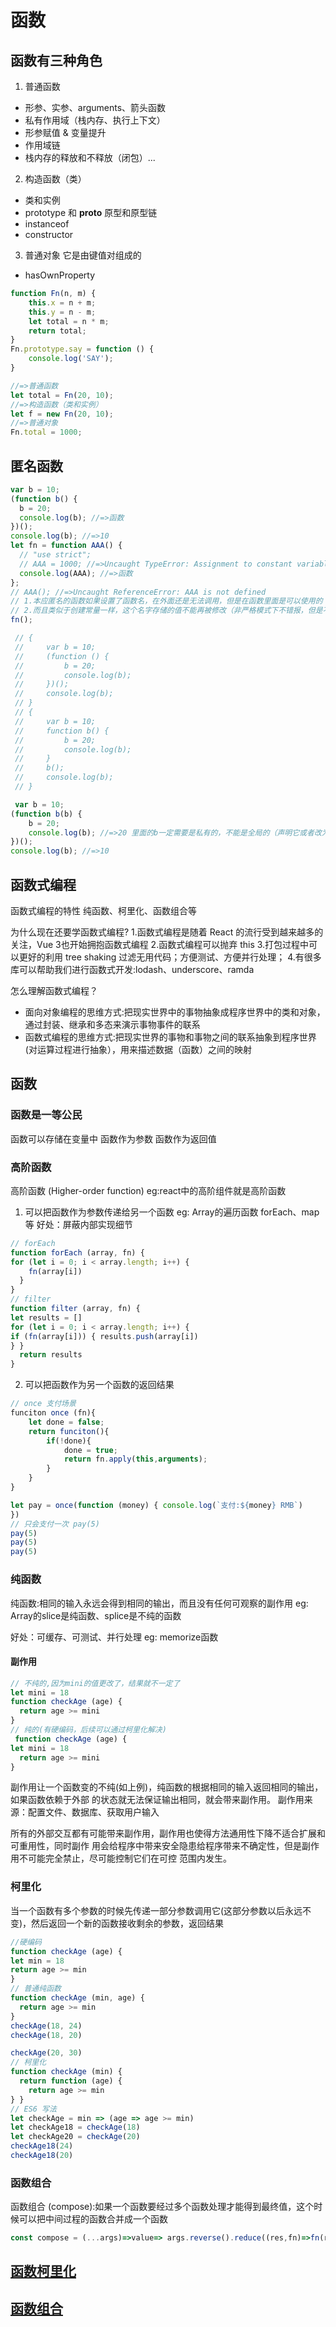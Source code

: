 # 函数
## 函数有三种角色
1. 普通函数
- 形参、实参、arguments、箭头函数
- 私有作用域（栈内存、执行上下文）
- 形参赋值 & 变量提升
- 作用域链      
- 栈内存的释放和不释放（闭包）...
2. 构造函数（类）
- 类和实例
- prototype 和 __proto__ 原型和原型链
- instanceof
- constructor
3. 普通对象
它是由键值对组成的
- hasOwnProperty
```javascript
function Fn(n, m) {
	this.x = n + m;
	this.y = n - m;
	let total = n * m;
	return total;
}
Fn.prototype.say = function () {
	console.log('SAY');
}

//=>普通函数
let total = Fn(20, 10);
//=>构造函数（类和实例）
let f = new Fn(20, 10);
//=>普通对象
Fn.total = 1000;
```

## 匿名函数
```javascript
var b = 10;
(function b() {
  b = 20;
  console.log(b); //=>函数
})();
console.log(b); //=>10 
let fn = function AAA() {
  // "use strict";
  // AAA = 1000; //=>Uncaught TypeError: Assignment to constant variable.
  console.log(AAA); //=>函数
};
// AAA(); //=>Uncaught ReferenceError: AAA is not defined  
// 1.本应匿名的函数如果设置了函数名，在外面还是无法调用，但是在函数里面是可以使用的
// 2.而且类似于创建常量一样，这个名字存储的值不能再被修改（非严格模式下不错报，但是不会有任何的效果，严格模下直接报错，可以把AAA理解为是用 const 创建出来的）
fn();
```
```javascript
 // {
 //     var b = 10;
 //     (function () {
 //         b = 20;
 //         console.log(b);
 //     })();
 //     console.log(b);
 // }
 // {
 //     var b = 10;
 //     function b() {
 //         b = 20;
 //         console.log(b);
 //     }
 //     b();
 //     console.log(b);
 // }

 var b = 10;
(function b(b) {
	b = 20;
	console.log(b); //=>20 里面的b一定需要是私有的，不能是全局的（声明它或者改为形参）
})();
console.log(b); //=>10 
```
## 函数式编程
函数式编程的特性
纯函数、柯里化、函数组合等

为什么现在还要学函数式编程?
1.函数式编程是随着 React 的流行受到越来越多的关注，Vue 3也开始拥抱函数式编程
2.函数式编程可以抛弃 this
3.打包过程中可以更好的利用 tree shaking 过滤无用代码；方便测试、方便并行处理；
4.有很多库可以帮助我们进行函数式开发:lodash、underscore、ramda

怎么理解函数式编程？
- 面向对象编程的思维方式:把现实世界中的事物抽象成程序世界中的类和对象，通过封装、继承和多态来演示事物事件的联系
- 函数式编程的思维方式:把现实世界的事物和事物之间的联系抽象到程序世界(对运算过程进行抽象），用来描述数据（函数）之间的映射

## 函数
### 函数是一等公民
函数可以存储在变量中
函数作为参数
函数作为返回值

### 高阶函数
高阶函数 (Higher-order function) 
eg:react中的高阶组件就是高阶函数
1. 可以把函数作为参数传递给另一个函数
eg: Array的遍历函数 forEach、map等
好处：屏蔽内部实现细节
```javascript
// forEach
function forEach (array, fn) {
for (let i = 0; i < array.length; i++) {
    fn(array[i])
  }
}
// filter
function filter (array, fn) {
let results = []
for (let i = 0; i < array.length; i++) {
if (fn(array[i])) { results.push(array[i])
} }
  return results
}
```
2. 可以把函数作为另一个函数的返回结果
```javascript
// once 支付场景
funciton once (fn){
	let done = false;
	return funciton(){
		if(!done){
			done = true;
			return fn.apply(this,arguments);
		}
	}
}

let pay = once(function (money) { console.log(`支付:${money} RMB`)
})
// 只会支付一次 pay(5)
pay(5)
pay(5)
pay(5)
```

### 纯函数
纯函数:相同的输入永远会得到相同的输出，而且没有任何可观察的副作用
eg: Array的slice是纯函数、splice是不纯的函数

好处：可缓存、可测试、并行处理
eg: memorize函数

#### 副作用
```javascript
// 不纯的,因为mini的值更改了，结果就不一定了
let mini = 18 
function checkAge (age) {
  return age >= mini
}
// 纯的(有硬编码，后续可以通过柯里化解决)
 function checkAge (age) {
let mini = 18
  return age >= mini
}
```
副作用让一个函数变的不纯(如上例)，纯函数的根据相同的输入返回相同的输出，如果函数依赖于外部 的状态就无法保证输出相同，就会带来副作用。
副作用来源：配置文件、数据库、获取用户输入

所有的外部交互都有可能带来副作用，副作用也使得方法通用性下降不适合扩展和可重用性，同时副作
用会给程序中带来安全隐患给程序带来不确定性，但是副作用不可能完全禁止，尽可能控制它们在可控
范围内发生。

### 柯里化
当一个函数有多个参数的时候先传递一部分参数调用它(这部分参数以后永远不变)，然后返回一个新的函数接收剩余的参数，返回结果
```javascript
//硬编码
function checkAge (age) { 
let min = 18
return age >= min
}
// 普通纯函数
function checkAge (min, age) {
  return age >= min
}
checkAge(18, 24)
checkAge(18, 20)

checkAge(20, 30)
// 柯里化
function checkAge (min) {
  return function (age) {
    return age >= min
} }
// ES6 写法
let checkAge = min => (age => age >= min)
let checkAge18 = checkAge(18) 
let checkAge20 = checkAge(20)
checkAge18(24)
checkAge18(20)
```

### 函数组合
函数组合 (compose):如果一个函数要经过多个函数处理才能得到最终值，这个时候可以把中间过程的函数合并成一个函数

```javascript
const compose = (...args)=>value=> args.reverse().reduce((res,fn)=>fn(res),value);
```

## [函数柯里化](https://github.com/lancertea/javascript-/blob/master/training/4_function/currying.html) 
## [函数组合](https://github.com/lancertea/javascript-/blob/master/training/4_function/compose.html) 



